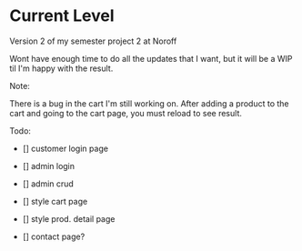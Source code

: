 # Current Level

Version 2 of my semester project 2 at Noroff

Wont have enough time to do all the updates that I want, but it will be a WIP til I'm happy with the result.

Note:

There is a bug in the cart I'm still working on.
After adding a product to the cart and going to the cart page, you must reload to see result.

Todo:

- [] customer login page
- [] admin login
- [] admin crud
- [] style cart page
- [] style prod. detail page

- [] contact page?

